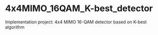 # 4x4MIMO_16QAM_K-best_detector
Implementation project: 4x4 MIMO 16-QAM detector based on K-best algorithm
